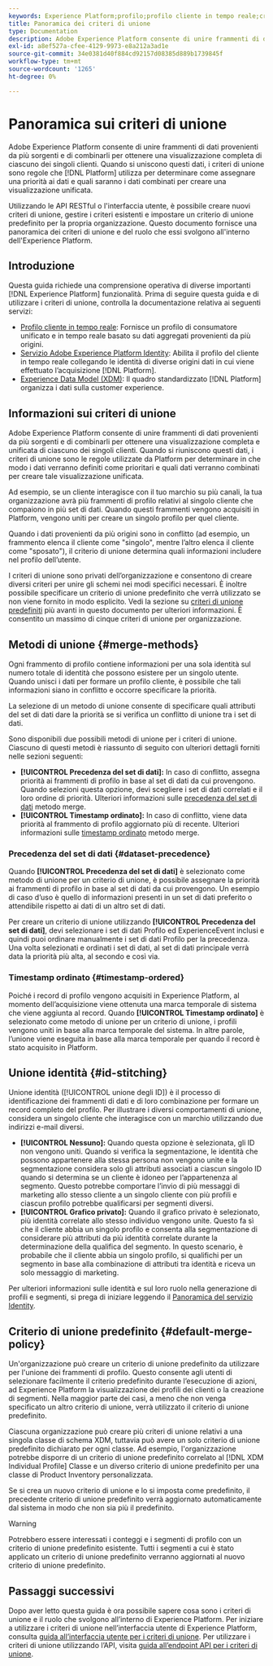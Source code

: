 ```yaml
---
keywords: Experience Platform;profilo;profilo cliente in tempo reale;criteri di unione;interfaccia utente;interfaccia utente;timestamp ordinato;precedenza set di dati
title: Panoramica dei criteri di unione
type: Documentation
description: Adobe Experience Platform consente di unire frammenti di dati provenienti da più sorgenti e di combinarli per ottenere una visione completa dei singoli clienti. Quando si riuniscono questi dati, i criteri di unione sono le regole utilizzate da Platform per determinare in che modo i dati verranno definiti come prioritari e quali dati verranno combinati per creare la visualizzazione unificata.
exl-id: a8ef527a-cfee-4129-9973-e8a212a3ad1e
source-git-commit: 34e0381d40f884cd92157d08385d889b1739845f
workflow-type: tm+mt
source-wordcount: '1265'
ht-degree: 0%

---
```


# Panoramica sui criteri di unione

Adobe Experience Platform consente di unire frammenti di dati provenienti da più sorgenti e di combinarli per ottenere una visualizzazione completa di ciascuno dei singoli clienti. Quando si uniscono questi dati, i criteri di unione sono regole che [!DNL Platform] utilizza per determinare come assegnare una priorità ai dati e quali saranno i dati combinati per creare una visualizzazione unificata.

Utilizzando le API RESTful o l&#39;interfaccia utente, è possibile creare nuovi criteri di unione, gestire i criteri esistenti e impostare un criterio di unione predefinito per la propria organizzazione. Questo documento fornisce una panoramica dei criteri di unione e del ruolo che essi svolgono all&#39;interno dell&#39;Experience Platform.

## Introduzione

Questa guida richiede una comprensione operativa di diverse importanti [!DNL Experience Platform] funzionalità. Prima di seguire questa guida e di utilizzare i criteri di unione, controlla la documentazione relativa ai seguenti servizi:

* [Profilo cliente in tempo reale](../home.md): Fornisce un profilo di consumatore unificato e in tempo reale basato su dati aggregati provenienti da più origini.
* [Servizio Adobe Experience Platform Identity](../../identity-service/home.md): Abilita il profilo del cliente in tempo reale collegando le identità di diverse origini dati in cui viene effettuato l’acquisizione [!DNL Platform].
* [Experience Data Model (XDM)](../../xdm/home.md): Il quadro standardizzato [!DNL Platform] organizza i dati sulla customer experience.

## Informazioni sui criteri di unione

Adobe Experience Platform consente di unire frammenti di dati provenienti da più sorgenti e di combinarli per ottenere una visualizzazione completa e unificata di ciascuno dei singoli clienti. Quando si riuniscono questi dati, i criteri di unione sono le regole utilizzate da Platform per determinare in che modo i dati verranno definiti come prioritari e quali dati verranno combinati per creare tale visualizzazione unificata.

Ad esempio, se un cliente interagisce con il tuo marchio su più canali, la tua organizzazione avrà più frammenti di profilo relativi al singolo cliente che compaiono in più set di dati. Quando questi frammenti vengono acquisiti in Platform, vengono uniti per creare un singolo profilo per quel cliente.

Quando i dati provenienti da più origini sono in conflitto (ad esempio, un frammento elenca il cliente come &quot;singolo&quot;, mentre l’altro elenca il cliente come &quot;sposato&quot;), il criterio di unione determina quali informazioni includere nel profilo dell’utente.

I criteri di unione sono privati dell’organizzazione e consentono di creare diversi criteri per unire gli schemi nei modi specifici necessari. È inoltre possibile specificare un criterio di unione predefinito che verrà utilizzato se non viene fornito in modo esplicito. Vedi la sezione su [criteri di unione predefiniti](#default-merge-policy) più avanti in questo documento per ulteriori informazioni. È consentito un massimo di cinque criteri di unione per organizzazione.

## Metodi di unione {#merge-methods}

Ogni frammento di profilo contiene informazioni per una sola identità sul numero totale di identità che possono esistere per un singolo utente. Quando unisci i dati per formare un profilo cliente, è possibile che tali informazioni siano in conflitto e occorre specificare la priorità.

La selezione di un metodo di unione consente di specificare quali attributi del set di dati dare la priorità se si verifica un conflitto di unione tra i set di dati.

Sono disponibili due possibili metodi di unione per i criteri di unione. Ciascuno di questi metodi è riassunto di seguito con ulteriori dettagli forniti nelle sezioni seguenti:

* **[!UICONTROL Precedenza del set di dati]:** In caso di conflitto, assegna priorità ai frammenti di profilo in base al set di dati da cui provengono. Quando selezioni questa opzione, devi scegliere i set di dati correlati e il loro ordine di priorità. Ulteriori informazioni sulle [precedenza del set di dati](#dataset-precedence) metodo merge.
* **[!UICONTROL Timestamp ordinato]:** In caso di conflitto, viene data priorità al frammento di profilo aggiornato più di recente. Ulteriori informazioni sulle [timestamp ordinato](#timestamp-ordered) metodo merge.

### Precedenza del set di dati {#dataset-precedence}

Quando **[!UICONTROL Precedenza del set di dati]** è selezionato come metodo di unione per un criterio di unione, è possibile assegnare la priorità ai frammenti di profilo in base al set di dati da cui provengono. Un esempio di caso d’uso è quello di informazioni presenti in un set di dati preferito o attendibile rispetto ai dati di un altro set di dati.

Per creare un criterio di unione utilizzando **[!UICONTROL Precedenza del set di dati]**, devi selezionare i set di dati Profilo ed ExperienceEvent inclusi e quindi puoi ordinare manualmente i set di dati Profilo per la precedenza. Una volta selezionati e ordinati i set di dati, al set di dati principale verrà data la priorità più alta, al secondo e così via.

### Timestamp ordinato {#timestamp-ordered}

Poiché i record di profilo vengono acquisiti in Experience Platform, al momento dell’acquisizione viene ottenuta una marca temporale di sistema che viene aggiunta al record. Quando **[!UICONTROL Timestamp ordinato]** è selezionato come metodo di unione per un criterio di unione, i profili vengono uniti in base alla marca temporale del sistema. In altre parole, l’unione viene eseguita in base alla marca temporale per quando il record è stato acquisito in Platform.

## Unione identità {#id-stitching}

Unione identità ([!UICONTROL unione degli ID]) è il processo di identificazione dei frammenti di dati e di loro combinazione per formare un record completo del profilo. Per illustrare i diversi comportamenti di unione, considera un singolo cliente che interagisce con un marchio utilizzando due indirizzi e-mail diversi.

* **[!UICONTROL Nessuno]:** Quando questa opzione è selezionata, gli ID non vengono uniti. Quando si verifica la segmentazione, le identità che possono appartenere alla stessa persona non vengono unite e la segmentazione considera solo gli attributi associati a ciascun singolo ID quando si determina se un cliente è idoneo per l’appartenenza al segmento. Questo potrebbe comportare l’invio di più messaggi di marketing allo stesso cliente a un singolo cliente con più profili e ciascun profilo potrebbe qualificarsi per segmenti diversi.
* **[!UICONTROL Grafico privato]:** Quando il grafico privato è selezionato, più identità correlate allo stesso individuo vengono unite. Questo fa sì che il cliente abbia un singolo profilo e consenta alla segmentazione di considerare più attributi da più identità correlate durante la determinazione della qualifica del segmento. In questo scenario, è probabile che il cliente abbia un singolo profilo, si qualifichi per un segmento in base alla combinazione di attributi tra identità e riceva un solo messaggio di marketing.

Per ulteriori informazioni sulle identità e sul loro ruolo nella generazione di profili e segmenti, si prega di iniziare leggendo il [Panoramica del servizio Identity](../../identity-service/home.md).

## Criterio di unione predefinito {#default-merge-policy}

Un&#39;organizzazione può creare un criterio di unione predefinito da utilizzare per l&#39;unione dei frammenti di profilo. Questo consente agli utenti di selezionare facilmente il criterio predefinito durante l’esecuzione di azioni, ad Experience Platform la visualizzazione dei profili dei clienti o la creazione di segmenti. Nella maggior parte dei casi, a meno che non venga specificato un altro criterio di unione, verrà utilizzato il criterio di unione predefinito.

Ciascuna organizzazione può creare più criteri di unione relativi a una singola classe di schema XDM, tuttavia può avere un solo criterio di unione predefinito dichiarato per ogni classe. Ad esempio, l&#39;organizzazione potrebbe disporre di un criterio di unione predefinito correlato al [!DNL XDM Individual Profile] Classe e un diverso criterio di unione predefinito per una classe di Product Inventory personalizzata.

Se si crea un nuovo criterio di unione e lo si imposta come predefinito, il precedente criterio di unione predefinito verrà aggiornato automaticamente dal sistema in modo che non sia più il predefinito.

>[!WARNING]
>
>Potrebbero essere interessati i conteggi e i segmenti di profilo con un criterio di unione predefinito esistente. Tutti i segmenti a cui è stato applicato un criterio di unione predefinito verranno aggiornati al nuovo criterio di unione predefinito.

## Passaggi successivi

Dopo aver letto questa guida è ora possibile sapere cosa sono i criteri di unione e il ruolo che svolgono all’interno di Experience Platform. Per iniziare a utilizzare i criteri di unione nell’interfaccia utente di Experience Platform, consulta [guida all’interfaccia utente per i criteri di unione](ui-guide.md). Per utilizzare i criteri di unione utilizzando l’API, visita [guida all’endpoint API per i criteri di unione](../api/merge-policies.md).
